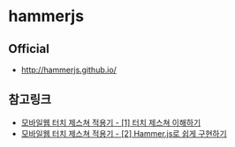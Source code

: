 # hammerjs

## Official
- http://hammerjs.github.io/

## 참고링크
- [모바일웹 터치 제스쳐 적용기 - [1] 터치 제스쳐 이해하기](http://tmondev.blog.me/220678028666)
- [모바일웹 터치 제스쳐 적용기 - [2] Hammer.js로 쉽게 구현하기](http://tmondev.blog.me/220680473335)

